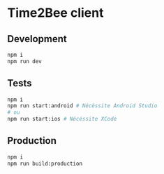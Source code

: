 # Time2Bee client

## Development

```sh
npm i
npm run dev
```

## Tests

```sh
npm i
npm run start:android # Nécéssite Android Studio
# ou
npm run start:ios # Nécéssite XCode
```

## Production

```sh
npm i
npm run build:production
```
